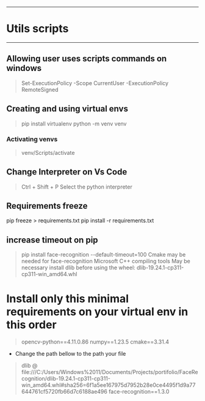 
___

# Utils scripts

___

## Allowing user uses scripts commands on windows
> Set-ExecutionPolicy -Scope CurrentUser -ExecutionPolicy RemoteSigned

## Creating and using virtual envs
> pip install virtualenv
> python -m venv venv
### Activating venvs
> venv/Scripts/activate

## Change Interpreter on Vs Code
> Ctrl + Shift + P
> Select the python interpreter

## Requirements freeze
pip freeze > requirements.txt
pip install -r requirements.txt

## increase timeout on pip
> pip install face-recognition --default-timeout=100
> Cmake may be needed for face-recognition
> Microsoft C++ compiling tools
> May be necessary install dlib before using the wheel: dlib-19.24.1-cp311-cp311-win_amd64.whl

# Install only this minimal requirements on your virtual env in this order
> opencv-python==4.11.0.86
> numpy==1.23.5
> cmake==3.31.4
- Change the path bellow to the path your file
> dlib @ file:///C:/Users/Windows%2011/Documents/Projects/portifolio/FaceRecognition/dlib-19.24.1-cp311-cp311-win_amd64.whl#sha256=6f1a5ee167975d7952b28e0ce4495f1d9a77644761cf5720fb66d7c6188ae496
> face-recognition==1.3.0

